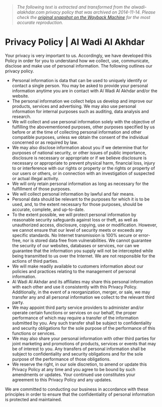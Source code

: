 > *The following text is extracted and transformed from the alwadi-alakhdar.com privacy policy that was archived on 2014-11-14. Please check the [original snapshot on the Wayback Machine](https://web.archive.org/web/20141114211657id_/http%3A//www.alwadi-alakhdar.com/page/privacy-policy) for the most accurate reproduction.*

# Privacy Policy | Al Wadi Al Akhdar

Your privacy is very important to us. Accordingly, we have developed this Policy in order for you to understand how we collect, use, communicate, disclose and make use of personal information. The following outlines our privacy policy.

  * Personal information is data that can be used to uniquely identify or contact a single person. You may be asked to provide your personal information anytime you are in contact with Al Wadi Al Akhdar and/or the website.
  * The personal information we collect helps us develop and improve our products, services and advertising. We may also use personal information for internal purposes such as auditing, data analysis and research.
  * We will collect and use personal information solely with the objective of fulfilling the abovementioned purposes, other purposes specified by us before or at the time of collecting personal information and other compatible purposes, unless we obtain the consent of the individual concerned or as required by law.
  * We may also disclose information about you if we determine that for purposes of national security, or other issues of public importance, disclosure is necessary or appropriate or if we believe disclosure is necessary or appropriate to prevent physical harm, financial loss, injury to or interference with our rights or property or the rights or property of our users or others, or in connection with an investigation of suspected or actual illegal activity. 
  * We will only retain personal information as long as necessary for the fulfillment of those purposes.
  * We will collect personal information by lawful and fair means.
  * Personal data should be relevant to the purposes for which it is to be used, and, to the extent necessary for those purposes, should be accurate, complete, and up-to-date.
  * To the extent possible, we will protect personal information by reasonable security safeguards against loss or theft, as well as unauthorized access, disclosure, copying, use or modification. However, we cannot ensure that our level of security meets or exceeds any specific standards. No Internet transmission is 100% secure or error-free, nor is stored data free from vulnerabilities. We cannot guarantee the security of our websites, databases or services, nor can we guarantee that the information you supply will not be intercepted while being transmitted to us over the Internet. We are not responsible for the actions of third parties.
  * We will make readily available to customers information about our policies and practices relating to the management of personal information.
  * Al Wadi Al Akhdar and its affiliates may share this personal information with each other and use it consistently with this Privacy Policy. Additionally, in the event of a reorganization, merger, or sale, we may transfer any and all personal information we collect to the relevant third party.
  * We may appoint third party service providers to administer and/or operate certain functions or services on our behalf, the proper performance of which may require a transfer of the information submitted by you. Any such transfer shall be subject to confidentiality and security obligations for the sole purpose of the performance of this functions or services. 
  * We may also share your personal information with other third parties for joint marketing and promotions of products, services or events that may be of interest to you. Any transfers of personal information shall be subject to confidentiality and security obligations and for the sole purpose of the performance of those obligations. 
  * We reserve the right, in our sole discretion, to amend or update this Privacy Policy at any time and you agree to be bound by such amendments or updates. Your continued use constitutes your agreement to this Privacy Policy and any updates. 



We are committed to conducting our business in accordance with these principles in order to ensure that the confidentiality of personal information is protected and maintained.
